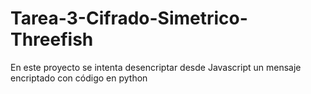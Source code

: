 # Tarea-3-Cifrado-Simetrico-Threefish
En este proyecto se intenta desencriptar desde Javascript un mensaje encriptado con código en python 
